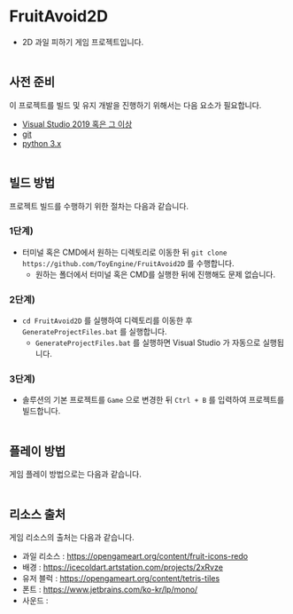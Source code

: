 # FruitAvoid2D
- 2D 과일 피하기 게임 프로젝트입니다.
<br><br>


## 사전 준비

이 프로젝트를 빌드 및 유지 개발을 진행하기 위해서는 다음 요소가 필요합니다.
- [Visual Studio 2019 혹은 그 이상](https://visualstudio.microsoft.com/ko/)
- [git](https://git-scm.com/)
- [python 3.x](https://www.python.org/)
<br><br>


## 빌드 방법

프로젝트 빌드를 수행하기 위한 절차는 다음과 같습니다.

### 1단계)
- 터미널 혹은 CMD에서 원하는 디렉토리로 이동한 뒤 `git clone https://github.com/ToyEngine/FruitAvoid2D` 를 수행합니다.
  - 원하는 폴더에서 터미널 혹은 CMD를 실행한 뒤에 진행해도 문제 없습니다.

### 2단계)
- `cd FruitAvoid2D` 를 실행하여 디렉토리를 이동한 후 `GenerateProjectFiles.bat` 를 실행합니다.
  -  `GenerateProjectFiles.bat` 를 실행하면 Visual Studio 가 자동으로 실행됩니다.

### 3단계)
-  솔루션의 기본 프로젝트를 `Game` 으로 변경한 뒤 `Ctrl + B` 를 입력하여 프로젝트를 빌드합니다.
<br><br>


## 플레이 방법

게임 플레이 방법으로는 다음과 같습니다.
<br><br>


## 리소스 출처

게임 리소스의 출처는 다음과 같습니다.  
- 과일 리소스 : https://opengameart.org/content/fruit-icons-redo
- 배경 : https://icecoldart.artstation.com/projects/2xRvze
- 유저 블럭 : https://opengameart.org/content/tetris-tiles
- 폰트 : https://www.jetbrains.com/ko-kr/lp/mono/
- 사운드 : 
